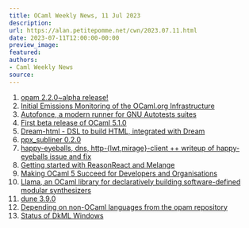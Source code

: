 ```yaml
---
title: OCaml Weekly News, 11 Jul 2023
description:
url: https://alan.petitepomme.net/cwn/2023.07.11.html
date: 2023-07-11T12:00:00-00:00
preview_image:
featured:
authors:
- Caml Weekly News
source:
---
```


<ol><li><a href="https://alan.petitepomme.net/cwn/2023.07.11.html#1">opam 2.2.0~alpha release!</a></li><li><a href="https://alan.petitepomme.net/cwn/2023.07.11.html#2">Initial Emissions Monitoring of the OCaml.org Infrastructure</a></li><li><a href="https://alan.petitepomme.net/cwn/2023.07.11.html#3">Autofonce, a modern runner for GNU Autotests suites</a></li><li><a href="https://alan.petitepomme.net/cwn/2023.07.11.html#4">First beta release of OCaml 5.1.0</a></li><li><a href="https://alan.petitepomme.net/cwn/2023.07.11.html#5">Dream-html - DSL to build HTML, integrated with Dream</a></li><li><a href="https://alan.petitepomme.net/cwn/2023.07.11.html#6">ppx_subliner 0.2.0</a></li><li><a href="https://alan.petitepomme.net/cwn/2023.07.11.html#7">happy-eyeballs, dns, http-{lwt,mirage}-client ++ writeup of happy-eyeballs issue and fix</a></li><li><a href="https://alan.petitepomme.net/cwn/2023.07.11.html#8">Getting started with ReasonReact and Melange</a></li><li><a href="https://alan.petitepomme.net/cwn/2023.07.11.html#9">Making OCaml 5 Succeed for Developers and Organisations</a></li><li><a href="https://alan.petitepomme.net/cwn/2023.07.11.html#10">Llama, an OCaml library for declaratively building software-defined modular synthesizers</a></li><li><a href="https://alan.petitepomme.net/cwn/2023.07.11.html#11">dune 3.9.0</a></li><li><a href="https://alan.petitepomme.net/cwn/2023.07.11.html#12">Depending on non-OCaml languages from the opam repository</a></li><li><a href="https://alan.petitepomme.net/cwn/2023.07.11.html#13">Status of DkML Windows</a></li></ol>

